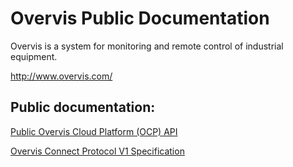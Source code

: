 # Overvis Public Documentation

Overvis is a system for monitoring and remote control of industrial equipment.

http://www.overvis.com/

## Public documentation:

[Public Overvis Cloud Platform (OCP) API](./ocp-api/README.md)

[Overvis Connect Protocol V1 Specification](./overvis-connect/README.md)
